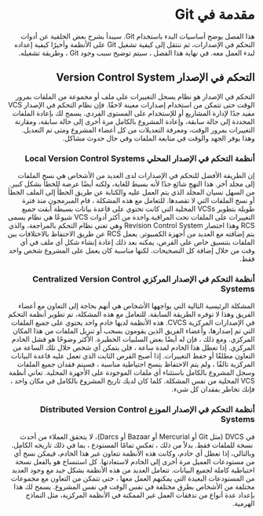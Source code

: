 <div dir="rtl" align="right">
	
# مقدمة في Git
هذا الفصل يوضح أساسيات البدء باستخدام Git. سيبدأ بشرح بعض الخلفية عن أدوات التحكم في الإصدارات، ثم ننتقل إلى كيفية تشغيل Git على الأنظمة وأخيرًا كيفية إعداده لبدء العمل معه. في نهاية هذا الفصل ، سيتم توضيح سبب وجود Git ، وطريقة تشغيله.
## التحكم في الإصدار Version Control System
التحكم في الإصدار هو نظام يسجل التغييرات على ملف أو مجموعة من الملفات بمرور الوقت حتى تتمكن من استخدام إصدارات معينة لاحقًا.  فإن نظام التحكم في الإصدار VCS مفيد جدًا لإدارة المشاريع أو للإستخدام على المستوى الفردي. يسمح لك بإعادة الملفات المحددة إلى حالة سابقة، وإعادة المشروع بالكامل مرة أخرى إلى حالة سابقة، ومقارنة التغييرات بمرور الوقت، ومعرفة التعديلات من كل أعضاء المشروع ومتى تم التعديل. وهذا يوفر الجهد والوقت في متابعة الملفات وفي حال حدوث مشاكل.  
### أنظمة التحكم في الإصدار المحلي Local Version Control Systems
إن الطريقة الأفضل للتحكم في الإصدارات لدى العديد من الأشخاص هي نسخ الملفات إلى مجلد آخر. هذا النهج شائع جدًا لأنه بسيط للغاية، ولكنه أيضًا عرضة للخطأ بشكل كبير. من السهل نسيان المجلد الذي يتم العمل عليه والكتابة عن طريق الخطأ إلى الملف الخطأ أو نسخ الملفات التي لا تقصدها.
للتعامل مع هذه المشكلة ، قام المبرمجون منذ فترة طويلة بتطوير VCSs المحلية التي كانت تحتوي على قاعدة بيانات بسيطة أبقت جميع التغييرات على الملفات تحت المراقبة.واحدة من أكثر أدوات VCS شيوعًا هي نظام يسمى RCS وهذا اختصار Revision Control System وهي تعني نظام التحكم بالمراجعة، والذي يتم إضافته مع العديد من أجهزة الكمبيوتر. يعمل RCS عن طريق الاحتفاظ بالاختلافات بين الملفات بتنسيق خاص على القرص، يمكنه بعد ذلك إعادة إنشاء شكل أي ملف في أي وقت من خلال إضافة كل التصحيحات. لكنها مناسبة كان يعمل على المشروع شخص واحد فقط.
    
### أنظمة التحكم في الإصدار المركزي Centralized Version Control Systems  
المشكلة الرئيسية التالية التي يواجهها الأشخاص هي أنهم بحاجة إلى التعاون مع أعضاء الفريق وهذا لا توفره الطريقة السابقة. للتعامل مع هذه المشكلة، تم تطوير أنظمة التحكم في الإصدارات المركزية CVCS. هذه الأنظمة لديها خادم واحد يحتوي على جميع الملفات التي تم إصدارها، وأعضاء الفريق الذين يقومون بسحب أو تنزيل الملفات من هذا المكان المركزي. ومع ذلك ، فإن له أيضًا بعض السلبيات الخطيرة. الأكثر وضوحًا هو فشل الخادم المركزي. إذا تعطل هذا الخادم لمدة ساعة ، فلن يتمكن أي شخص خلال تلك الساعة من التعاون مطلقًا أو حفظ التغييرات. إذا أصبح القرص الثابت الذي تعمل عليه قاعدة البيانات المركزية تالفًا ، ولم يتم الاحتفاظ بنسخ احتياطية مناسبة ، فسيتم فقدان جميع الملفات وسجل المشروع بالكامل باستثناء أي ملفات الموجودة على الأجهزة المحلية. تعاني أنظمة VCS المحلية من نفس المشكلة. كلما كان لديك تاريخ المشروع بالكامل في مكان واحد ، فإنك تخاطر بفقدان كل شيء.  
 
### أنظمة التحكم في الإصدار الموزع Distributed Version Control Systems  
 في DVCS (مثل Git أو Mercurial أو Bazaar أو Darcs)، لا يتحقق العملاء من أحدث  نسخة للملفات فقط. بدلاً من ذلك ، تعكس تمامًا المستودع ، بما في ذلك تاريخه الكامل. وبالتالي، إذا تعطل أي خادم، وكانت هذه الأنظمة تتعاون عبر هذا الخادم، فيمكن نسخ أي من مستودعات العميل مرة أخرى إلى الخادم لاستعادتها. كل استنساخ هو بالفعل نسخة احتياطية كاملة لجميع البيانات. تتعامل العديد من هذه الأنظمة بشكل جيد مع وجود العديد من المستودعات البعيدة التي يمكنهم العمل معها ، حتى تتمكن من التعاون مع مجموعات مختلفة من الأشخاص بطرق مختلفة في نفس الوقت في نفس المشروع. يسمح لك هذا بإعداد عدة أنواع من تدفقات العمل غير الممكنة في الأنظمة المركزية، مثل النماذج الهرمية.
  
</div>
